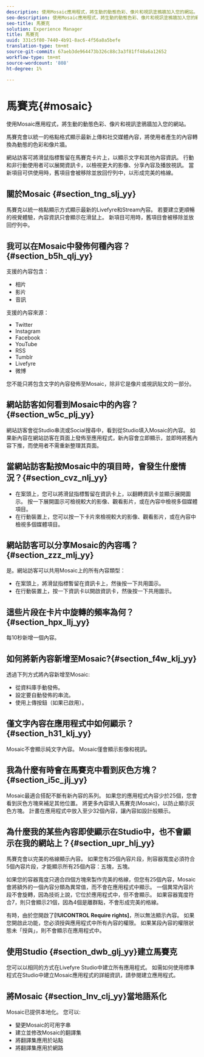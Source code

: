 ```yaml
---
description: 使用Mosaic應用程式，將生動的動態色彩、像片和視訊塗鴉牆加入您的網站。
seo-description: 使用Mosaic應用程式，將生動的動態色彩、像片和視訊塗鴉牆加入您的網站。
seo-title: 馬賽克
solution: Experience Manager
title: 馬賽克
uuid: 331c5f80-7440-4b91-8ac6-4f56a8a5befe
translation-type: tm+mt
source-git-commit: 67aeb3de964473b326c88c3a3f81ff48a6a12652
workflow-type: tm+mt
source-wordcount: '808'
ht-degree: 1%

---
```



# 馬賽克{#mosaic}

使用Mosaic應用程式，將生動的動態色彩、像片和視訊塗鴉牆加入您的網站。

馬賽克會以統一的格點格式顯示最新上傳和社交媒體內容，將使用者產生的內容轉換為動態的色彩和像片牆。

網站訪客可將滑鼠指標暫留在馬賽克卡片上，以顯示文字和其他內容資訊。 行動和非行動使用者可以展開資訊卡，以檢視更大的影像、分享內容及播放視訊。 當新項目可供使用時，舊項目會被移除並放回佇列中，以形成完美的格線。

## 關於Mosaic {#section_tng_slj_yy}

馬賽克以統一格點顯示方式顯示最新的Livefyre和Stream內容。 若要建立更順暢的視覺體驗，內容資訊只會顯示在滑鼠上。 新項目可用時，舊項目會被移除並放回佇列中。

## 我可以在Mosaic中發佈何種內容？{#section_b5h_qlj_yy}

支援的內容包含：

* 相片
* 影片
* 音訊

支援的內容來源：

* Twitter
* Instagram
* Facebook
* YouTube
* RSS
* Tumblr
* Livefyre
* 微博

您不能只將包含文字的內容發佈至Mosaic，除非它是像片或視訊貼文的一部分。

## 網站訪客如何看到Mosaic中的內容？{#section_w5c_plj_yy}

網站訪客會從Studio串流或Social搜尋中，看到從Studio填入Mosaic的內容。 如果新內容在網站訪客在頁面上發佈至應用程式，新內容會立即顯示，並即時將舊內容下推，而使用者不需重新整理其頁面。

## 當網站訪客點按Mosaic中的項目時，會發生什麼情況？{#section_cvz_nlj_yy}

* 在案頭上，您可以將滑鼠指標暫留在資訊卡上，以翻轉資訊卡並顯示展開圖示。 按一下展開圖示可檢視較大的影像、觀看影片，或在內容中檢視多個媒體項目。
* 在行動裝置上，您可以按一下卡片來檢視較大的影像、觀看影片，或在內容中檢視多個媒體項目。

## 網站訪客可以分享Mosaic的內容嗎？{#section_zzz_mlj_yy}

是。網站訪客可以共用Mosaic上的所有內容類型：

* 在案頭上，將滑鼠指標暫留在資訊卡上，然後按一下共用圖示。
* 在行動裝置上，按一下資訊卡以開啟資訊卡，然後按一下共用圖示。

## 這些片段在卡片中旋轉的頻率為何？{#section_hpx_llj_yy}

每10秒新增一個內容。

## 如何將新內容新增至Mosaic?{#section_f4w_klj_yy}

透過下列方式將內容新增至Mosaic:

* 從資料庫手動發佈。
* 設定要自動發佈的串流。
* 使用上傳按鈕（如果已啟用）。

## 僅文字內容在應用程式中如何顯示？{#section_h31_klj_yy}

Mosaic不會顯示純文字內容。 Mosaic僅會顯示影像和視訊。

## 我為什麼有時會在馬賽克中看到灰色方塊？{#section_i5c_jlj_yy}

Mosaic最適合搭配不斷有新內容的系列。 如果您的應用程式內容少於25個，您會看到灰色方塊來補足其他位置。 將更多內容填入馬賽克(Mosaic)，以防止顯示灰色方塊。 計畫在應用程式中放入至少32個內容，讓內容如設計般顯示。

## 為什麼我的某些內容即使顯示在Studio中，也不會顯示在我的網站上？{#section_upr_hlj_yy}

馬賽克會以完美的格線顯示內容。 如果您有25個內容片段，則容器寬度必須符合5個內容片段，才能顯示所有25個內容：五塊，五塊。

如果您的容器寬度只適合四個方塊來製作完美的格線，但您有25個內容，Mosaic會將額外的一個內容分類為異常值，而不會在應用程式中顯示。 一個異常內容片段不會旋轉，因為技術上說，它位於應用程式中，但不會顯示。 如果容器寬度符合7，則只會顯示21個，因為4個是離群點，不會形成完美的格線。

有時，由於您開啟了&#x200B;**[!UICONTROL Require rights]**，所以無法顯示內容。 如果您開啟此功能，您必須授與應用程式中所有內容的權限。 如果某段內容的權限狀態未「授與」，則不會顯示在應用程式中。

## 使用Studio {#section_dwb_glj_yy}建立馬賽克

您可以以相同的方式在Livefyre Studio中建立所有應用程式。 如需如何使用標準程式在Studio中建立Mosaic應用程式的詳細資訊，請參閱建立應用程式。

## 將Mosaic {#section_lnv_clj_yy}當地語系化

Mosaic已提供本地化。 您可以:

* 變更Mosaic的可用字串
* 建立並修改Mosaic的翻譯集
* 將翻譯集應用於站點
* 將翻譯集應用於網路

